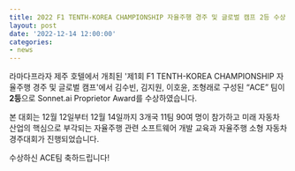 ```yaml
---
title: 2022 F1 TENTH-KOREA CHAMPIONSHIP 자율주행 경주 및 글로벌 캠프 2등 수상
layout: post
date: '2022-12-14 12:00:00'
categories:
- news
---
```


라마다프라자 제주 호텔에서 개최된 '제1회 F1 TENTH-KOREA CHAMPIONSHIP 자율주행 경주 및 글로벌 캠프'에서 김수빈, 김지원, 이호윤, 조형래로 구성된 “ACE” 팀이 **2등**으로 Sonnet.ai Proprietor Award를 수상하였습니다. 

본 대회는 12월 12일부터 12월 14일까지 3개국 11팀 90여 명이 참가하고 미래 자동차 산업의 핵심으로 부각되는 자율주행 관련 소프트웨어 개발 교육과 자율주행 소형 자동차 경주대회가 진행되었습니다.

수상하신 ACE팀 축하드립니다!
